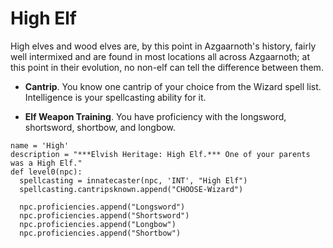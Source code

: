 # High Elf
High elves and wood elves are, by this point in Azgaarnoth's history, fairly well intermixed and are found in most locations all across Azgaarnoth; at this point in their evolution, no non-elf can tell the difference between them.

* **Cantrip**. You know one cantrip of your choice from the Wizard spell list. Intelligence is your spellcasting ability for it.

* **Elf Weapon Training**. You have proficiency with the longsword, shortsword, shortbow, and longbow.

```
name = 'High'
description = "***Elvish Heritage: High Elf.*** One of your parents was a High Elf."
def level0(npc):
  spellcasting = innatecaster(npc, 'INT', "High Elf")
  spellcasting.cantripsknown.append("CHOOSE-Wizard")

  npc.proficiencies.append("Longsword")
  npc.proficiencies.append("Shortsword")
  npc.proficiencies.append("Longbow")
  npc.proficiencies.append("Shortbow")
```
